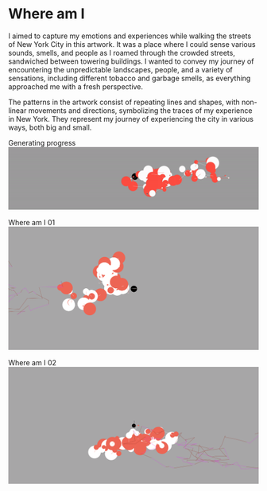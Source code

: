 # Where am I


I aimed to capture my emotions and experiences while walking the streets of New York City in this artwork. It was a place where I could sense various sounds, smells, and people as I roamed through the crowded streets, sandwiched between towering buildings. I wanted to convey my journey of encountering the unpredictable landscapes, people, and a variety of sensations, including different tobacco and garbage smells, as everything approached me with a fresh perspective.

The patterns in the artwork consist of repeating lines and shapes, with non-linear movements and directions, symbolizing the traces of my experience in New York. They represent my journey of experiencing the city in various ways, both big and small.

Generating progress
![where_am_I](where_am_I_.gif "Where am I _example")

Where am I 01
![where_am_I](where_am_I_01.png "Where am I _1")

Where am I 02
![where_am_I](where_am_I_02.png "Where am I _2")



